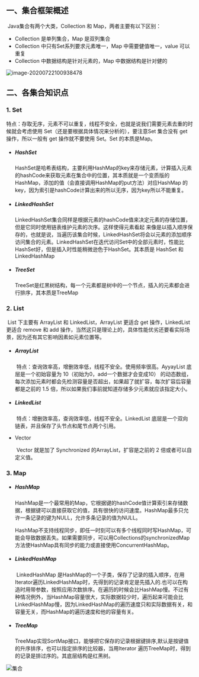 ## 一、集合框架概述

​		Java集合有两个大类，Collection 和 Map，两者主要有以下区别：

+ Collection 是单列集合，Map 是双列集合
+ Collection 中只有Set系列要求元素唯一，Map 中需要健值唯一，value 可以重复
+ Collection 中数据结构是针对元素的，Map 中数据结构是针对健的

![image-20200722100938478](https://pictures.huazai.fun/uPic/image-20200722100938478.png)



## 二、各集合知识点

### 1. Set

​		特点：存取无序，元素不可以重复，线程不安全，也就是说我们需要元素去重的时候就会考虑使用 Set（还是要根据具体情况来分析的），要注意Set 集合没有 get 操作，所以一般有 get 操作就不要使用 Set。Set 的本质是Map。

+ ##### HashSet

  ​		HashSet是哈希表结构，主要利用HashMap的key来存储元素，计算插入元素的hashCode来获取元素在集合中的位置，其本质就是一个变质版的HashMap，添加的值（会直接调用HashMap的put方法）对应HashMap 的key，因为索引是hashCode计算出来的所以无序，因为key所以不能重复。

  

+ ##### LinkedHashSet

  ​		LinkedHashSet集合同样是根据元素的hashCode值来决定元素的存储位置，但是它同时使用链表维护元素的次序。这样使得元素看起 来像是以插入顺序保存的，也就是说，当遍历该集合时候，LinkedHashSet将会以元素的添加顺序访问集合的元素。LinkedHashSet在迭代访问Set中的全部元素时，性能比HashSet好，但是插入时性能稍微逊色于HashSet。其本质是 HashSet 和 LinkedHashMap

+ ##### TreeSet

  ​		TreeSet是红黑树结构，每一个元素都是树中的一个节点，插入的元素都会进行排序，其本质是TreeMap





### 2. List

​		List 下主要有 ArrayList 和 LinkedList，ArrayList 更适合 get 操作，LinkedList 更适合 remove 和 add 操作，当然这只是理论上的，具体性能优劣还要看实际场景，因为还有其它影响因素如元素位置等。

+ ##### ArrayList

  ​		特点：查询效率高，增删效率低，线程不安全。使用频率很高。AyyayList 底层是一个初始容量为 10（初始为0，add一个数据才会变成10） 的动态数组，每次添加元素时都会先检测容量是否超出，如果超了就扩容，每次扩容后容量都是之前的 1.5 倍，所以如果我们事前就知道存储多少元素就应该指定大小。

  

+ ##### LinkedList

  ​		特点：增删效率高，查询效率低，线程不安全。LinkedList 底层是一个双向链表，并且保存了头节点和尾节点两个引用。

  

+ Vector

  ​		Vector 就是加了 Synchronized 的ArrayList，扩容是之前的 2 倍或者可以自定义值。

### 3. Map

+ ##### HashMap

  ​		HashMap是一个最常用的Map，它根据键的hashCode值计算索引来存储数据，根据键可以直接获取它的值，具有很快的访问速度。HashMap最多只允许一条记录的键为NULL，允许多条记录的值为NULL。

  HashMap不支持线程同步，即任一时刻可以有多个线程同时写HashMap，可能会导致数据丢失。如果需要同步，可以用Collections的synchronizedMap方法使HashMap具有同步的能力或直接使用ConcurrentHashMap。

  

+ ##### LinkedHashMap

  ​		LinkedHashMap 是HashMap的一个子类，保存了记录的插入顺序，在用Iterator遍历LinkedHashMap时，先得到的记录肯定是先插入的.也可以在构造时用带参数，按照应用次数排序。在遍历的时候会比HashMap慢。不过有种情况例外，当HashMap容量很大，实际数据较少时，遍历起来可能会比 LinkedHashMap慢，因为LinkedHashMap的遍历速度只和实际数据有关，和容量无关，而HashMap的遍历速度和他的容量有关。

  

+ ##### TreeMap

  ​		TreeMap实现SortMap接口，能够把它保存的记录根据键排序,默认是按键值的升序排序，也可以指定排序的比较器，当用Iterator 遍历TreeMap时，得到的记录是排过序的。其底层结构是红黑树。





![集合](https://pictures.huazai.fun/uPic/集合.png)